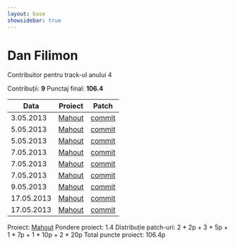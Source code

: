 ```yaml
---
layout: base
showsidebar: true
---
```


# Dan Filimon

Contribuitor pentru track-ul anului 4

Contribuții: **9**
Punctaj final: **106.4**

|Data |Proiect | Patch |
|-----|--------|-------|
| 3.05.2013|[Mahout][mahout]|[commit](https://github.com/apache/mahout/commit/bc1b16df8f8a82ab2e80282b248d029e49f49a86)|
| 5.05.2013|[Mahout][mahout]|[commit](https://github.com/apache/mahout/commit/eb1b627bd641d10e6878ee470d4c526625b08174)|
| 5.05.2013|[Mahout][mahout]|[commit](https://github.com/apache/mahout/commit/b060663fb6c675e30304bd8380bd342bf565c501)|
| 7.05.2013|[Mahout][mahout]|[commit](https://github.com/apache/mahout/commit/5f859ab6646c2d3f0eb34b6bbd7b9e37064cda76)|
| 7.05.2013|[Mahout][mahout]|[commit](https://github.com/apache/mahout/commit/bf82164c28244ca857ff7a9bc2ed93ad2e45c537)|
| 7.05.2013|[Mahout][mahout]|[commit](https://github.com/apache/mahout/commit/221b59509527fae2edb02f5857d947a1aad15bd8)|
| 9.05.2013|[Mahout][mahout]|[commit](https://github.com/apache/mahout/commit/873e3a05ce24e7e4f976ea679325f58712170130)|
|17.05.2013|[Mahout][mahout]|[commit](https://github.com/apache/mahout/commit/4faa1f79320275b08f6c5cbc50a7620fe473f407)|
|17.05.2013|[Mahout][mahout]|[commit](https://github.com/apache/mahout/commit/cd35caab87f759408957b671bb0cad59ec6c07c6)|

Proiect: [Mahout][mahout]
Pondere proiect: 1.4
Distribuție patch-uri: 2 * 2p + 3 * 5p + 1 * 7p + 1 * 10p + 2 * 20p
Total puncte proiect: 106.4p

[mahout]: http://mahout.apache.org/ "Mahout"
